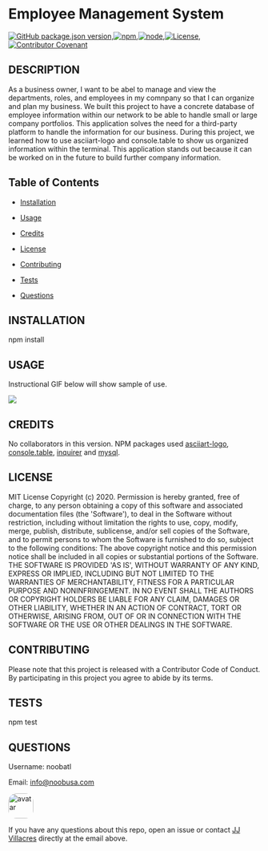 
# Employee Management System


[![GitHub package.json version](https://img.shields.io/github/package-json/v/noobatl/README-Generator?style=flat)](https://github.com/noobatl/README-Generator),[![npm](https://img.shields.io/npm/v/npm?style=flat)](https://www.npmjs.com/),[![node](https://img.shields.io/node/v/inquirer?style=flat)](https://nodejs.org/en/),[![License](https://img.shields.io/static/v1?label=License&message=MIT&color=brightgreen)](https://www.mit.edu/~amini/LICENSE.md),[![Contributor Covenant](https://img.shields.io/badge/Contributor%20Covenant-v2.0%20adopted-ff69b4.svg)](code_of_conduct.md)


## DESCRIPTION
 
As a business owner, I want to be abel to manage and view the departments, roles, and employees in my comnpany so that I can organize and plan my business. We built this project to have a concrete database of employee information within our network to be able to handle small or large company portfolios. This application solves the need for a third-party platform to handle the information for our business. During this project, we learned how to use asciiart-logo and console.table to show us organized information within the terminal. This application stands out because it can be worked on in the future to build further company information.    

## Table of Contents

* [Installation](#installation)

* [Usage](#usage)

* [Credits](#credits)

* [License](#License)

* [Contributing](#contributing)

* [Tests](#tests)

* [Questions](#questions)
      
## INSTALLATION

npm install

## USAGE

Instructional GIF below will show sample of use. 

<img src="./Assets/images/emsSample.gif"/>
  
## CREDITS

No collaborators in this version. NPM packages used [asciiart-logo](https://www.npmjs.com/package/ascii-art), [console.table](https://www.npmjs.com/package/console.table), [inquirer](https://www.npmjs.com/package/inquirer) and [mysql](https://www.npmjs.com/package/mysql).

  
## LICENSE

MIT License Copyright (c) 2020. Permission is hereby granted, free of charge, to any person obtaining a copy of this software and associated documentation files (the 'Software'), to deal in the Software without restriction, including without limitation the rights to use, copy, modify, merge, publish, distribute, sublicense, and/or sell copies of the Software, and to permit persons to whom the Software is furnished to do so, subject to the following conditions: The above copyright notice and this permission notice shall be included in all copies or substantial portions of the Software. THE SOFTWARE IS PROVIDED 'AS IS', WITHOUT WARRANTY OF ANY KIND, EXPRESS OR IMPLIED, INCLUDING BUT NOT LIMITED TO THE WARRANTIES OF MERCHANTABILITY, FITNESS FOR A PARTICULAR PURPOSE AND NONINFRINGEMENT. IN NO EVENT SHALL THE AUTHORS OR COPYRIGHT HOLDERS BE LIABLE FOR ANY CLAIM, DAMAGES OR OTHER LIABILITY, WHETHER IN AN ACTION OF CONTRACT, TORT OR OTHERWISE, ARISING FROM, OUT OF OR IN CONNECTION WITH THE SOFTWARE OR THE USE OR OTHER DEALINGS IN THE SOFTWARE.
  
## CONTRIBUTING

Please note that this project is released with a Contributor Code of Conduct. By participating in this project you agree to abide by its terms.
  
## TESTS

npm test

## QUESTIONS

Username: noobatl

Email: info@noobusa.com



<img src="https://avatars0.githubusercontent.com/u/60041697?v=4" alt="avatar" style="border-radius:16px" width="50" />

If you have any questions about this repo, open an issue or contact [JJ Villacres](https://github.com/noobatl) directly at the email above.
